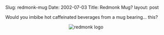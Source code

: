 Slug: redmonk-mug
Date: 2002-07-03
Title: Redmonk Mug?
layout: post

Would you imbibe hot caffeinated beverages from a mug bearing... this?

<div align="center"><img alt="redmonk logo" border="0" src="https://media.redmonk.net/images/redmonkLogo.gif" title="see the logo. love the logo." /></div>
